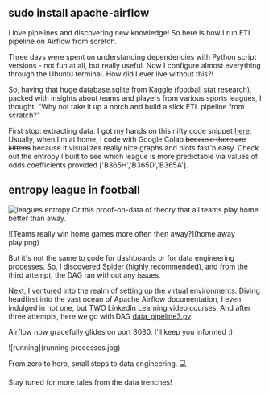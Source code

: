 ## sudo install apache-airflow
I love pipelines and discovering new knowledge! So here is how I run ETL pipeline on Airflow from scretch.

Three days were spent on understanding dependencies with Python script versions - not fun at all, but really useful. Now I configure almost everything through the Ubuntu terminal. How did I ever live without this?!

So, having that huge database.sqlite from Kaggle (football stat research), packed with insights about teams and players from various sports leagues, I thought, "Why not take it up a notch and build a slick ETL pipeline from scratch?"

First stop: extracting data. I got my hands on this nifty code snippet [here](https://gist.github.com/Christymacarena/399c40828e1041d0188ac103a8c19564). Usually, when I'm at home, I code with Google Colab ~~because there are kittens~~ because it visualizes really nice graphs and plots fast'n'easy. Check out the entropy I built to see which league is more predictable via values of odds coefficients provided ['B365H','B365D','B365A'].
## entropy league in football
![leagues entropy](entropy_line_plot.png)
Or this proof-on-data of theory that all teams play home better than away.

![Teams really win home games more often then away?](home away play.png)

But it's not the same to code for dashboards or for data engineering processes. So, I discovered Spider (highly recommended), and from the third attempt, the DAG ran without any issues.

Next, I ventured into the realm of setting up the virtual environments. Diving headfirst into the vast ocean of Apache Airflow documentation, I even indulged in not one, but TWO LinkedIn Learning video courses. And after three attempts, here we go with DAG [data_pipeline3.py](data_pipeline3.ipynb).

Airflow now gracefully glides on port 8080. I'll keep you informed :)

![running](running processes.jpg)

From zero to hero, small steps to data engineering. 💻

Stay tuned for more tales from the data trenches!
